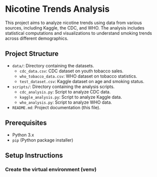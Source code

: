 # Nicotine Trends Analysis

This project aims to analyze nicotine trends using data from various sources, including Kaggle, the CDC, and WHO. The analysis includes statistical computations and visualizations to understand smoking trends across different demographics.

## Project Structure

- `data/`: Directory containing the datasets.
  - `cdc_data.csv`: CDC dataset on youth tobacco sales.
  - `who_tobacco_data.csv`: WHO dataset on tobacco statistics.
  - `test_dataset.csv`: Kaggle dataset on age and smoking status.
- `scripts/`: Directory containing the analysis scripts.
  - `cdc_analysis.py`: Script to analyze CDC data.
  - `kaggle_analysis.py`: Script to analyze Kaggle data.
  - `who_analysis.py`: Script to analyze WHO data.
- `README.md`: Project documentation (this file).

## Prerequisites

- Python 3.x
- `pip` (Python package installer)

## Setup Instructions

### Create the virtual environment (venv)
